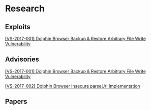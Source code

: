 # Research
## Exploits
[ [VS-2017-001] Dolphin Browser Backup & Restore Arbitrary File Write Vulnerability  ](https://github.com/rotlogix/research/tree/master/exploits/VS-2017-001)
## Advisories 
[ [VS-2017-001]  Dolphin Browser Backup & Restore Arbitrary File Write Vulnerability ](https://github.com/rotlogix/research/tree/master/advisories/VS-2017-001)

[ [VS-2017-002]  Dolphin Browser Insecure parseUri Implementation](https://github.com/rotlogix/research/tree/master/advisories/VS-2017-002)
## Papers
